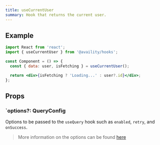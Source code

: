 ```yaml
---
title: useCurrentUser
summary: Hook that returns the current user.
---
```


## Example

```jsx
import React from 'react';
import { useCurrentUser } from '@availity/hooks';

const Component = () => {
  const { data: user, isFetching } = useCurrentUser();

  return <div>{isFetching ? 'Loading...' : user?.id}</div>;
};
```

## Props

### `options?: QueryConfig

Options to be passed to the `useQuery` hook such as `enabled`, `retry`, and `onSuccess`.

> More information on the options can be found [here](https://react-query.tanstack.com/docs/api/#usequery)
